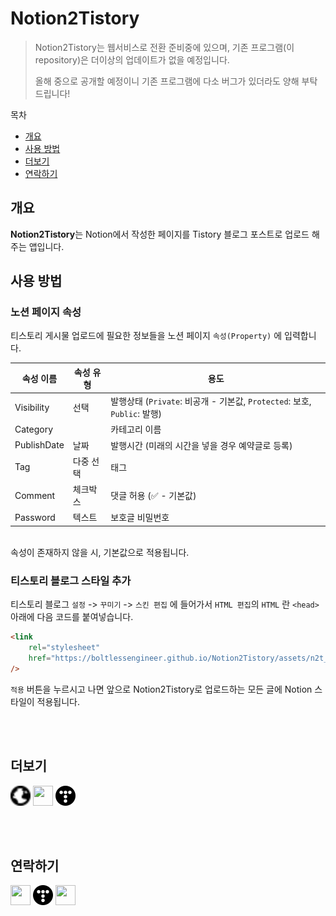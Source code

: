 # Notion2Tistory

> Notion2Tistory는 웹서비스로 전환 준비중에 있으며, 기존 프로그램(이 repository)은 더이상의 업데이트가 없을 예정입니다.
> 
> 올해 중으로 공개할 예정이니 기존 프로그램에 다소 버그가 있더라도 양해 부탁드립니다!

목차

-   [개요](#개요)
-   [사용 방법](#사용-방법)
-   [더보기](#더보기)
-   [연락하기](#연락하기)

## 개요

**Notion2Tistory**는 Notion에서 작성한 페이지를 Tistory 블로그 포스트로 업로드 해주는 앱입니다.

## 사용 방법

### 노션 페이지 속성

티스토리 게시물 업로드에 필요한 정보들을 노션 페이지 `속성(Property)` 에 입력합니다.

| 속성 이름   | 속성 유형 | 용도                                                                     |
| ----------- | --------- | ------------------------------------------------------------------------ |
| Visibility  | 선택      | 발행상태 (`Private`: 비공개 - 기본값, `Protected`: 보호, `Public`: 발행) |
| Category    |           | 카테고리 이름                                                            |
| PublishDate | 날짜      | 발행시간 (미래의 시간을 넣을 경우 예약글로 등록)                         |
| Tag         | 다중 선택 | 태그                                                                     |
| Comment     | 체크박스  | 댓글 허용 (✅ - 기본값)                                                  |
| Password    | 텍스트    | 보호글 비밀번호                                                          |

<br/>
속성이 존재하지 않을 시, 기본값으로 적용됩니다.

### 티스토리 블로그 스타일 추가

티스토리 블로그 `설정` -> `꾸미기` -> `스킨 편집` 에 들어가서 `HTML 편집`의 `HTML` 란 `<head>` 아래에 다음 코드를 붙여넣습니다.

```html
<link
    rel="stylesheet"
    href="https://boltlessengineer.github.io/Notion2Tistory/assets/n2t_style.css"
/>
```

`적용` 버튼을 누르시고 나면 앞으로 Notion2Tistory로 업로드하는 모든 글에 Notion 스타일이 적용됩니다.

<br/>
<br/>

## 더보기

[<img height="32" width="32" src="https://raw.githubusercontent.com/iconic/open-iconic/master/svg/globe.svg" />](https://boltlessengineer.github.io/Notion2Tistory/ "공식 홈페이지")
[<img height="32" width="32" src="https://unpkg.com/simple-icons@v3/icons/notion.svg" />](https://www.notion.so/boltlessengineer/Notion2Tistory-f46185df1db14f8eb571d366b66c5e9c "Notion 페이지")
[<img height="32" widht="32" src="assets\images\svg\tistory_fill_black.svg" />](https://boltlessengineer.tistory.com/category/%EA%B0%9C%EB%B0%9C%20%EC%9D%BC%EC%A7%80/Notion%20to%20Tistory "티스토리 블로그")

<br/>
<br/>

## 연락하기

[<img height="32" width="32" src="https://unpkg.com/simple-icons@v3/icons/gmail.svg" />](mailto:boltlessengineer@gmail.com "메일 보내기")
[<img height="32" widht="32" src="assets\images\svg\tistory_fill_black.svg" />](https://boltlessengineer.tistory.com "티스토리 블로그")
[<img height="32" width="32" src="https://unpkg.com/simple-icons@v3/icons/github.svg" />](https://github.com/boltlessengineer "GitHub 프로필")
